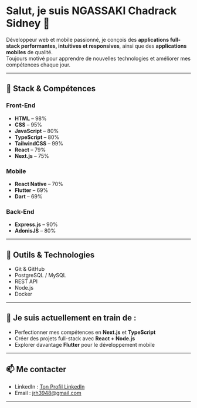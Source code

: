 # Salut, je suis NGASSAKI Chadrack Sidney 👋

Développeur web et mobile passionné, je conçois des **applications full-stack performantes, intuitives et responsives**, ainsi que des **applications mobiles** de qualité.  
Toujours motivé pour apprendre de nouvelles technologies et améliorer mes compétences chaque jour.

---

## 🚀 Stack & Compétences

### Front-End
- **HTML** – 98%
- **CSS** – 95%
- **JavaScript** – 80%
- **TypeScript** – 80%
- **TailwindCSS** – 99%
- **React** – 79%
- **Next.js** – 75%

### Mobile
- **React Native** – 70%
- **Flutter** – 69%
- **Dart** – 69%

### Back-End
- **Express.js** – 90%
- **AdonisJS** – 80%

---

## 🔧 Outils & Technologies
- Git & GitHub
- PostgreSQL / MySQL
- REST API
- Node.js
- Docker

---

## 🌱 Je suis actuellement en train de :
- Perfectionner mes compétences en **Next.js** et **TypeScript**
- Créer des projets full-stack avec **React + Node.js**
- Explorer davantage **Flutter** pour le développement mobile

---

## 📫 Me contacter
- LinkedIn : [Ton Profil LinkedIn](https://www.linkedin.com/in/tonprofil](https://www.linkedin.com/in/chadrack-sidney-ngassaki-26253635b/))
- Email : jrh3948@gmail.com

---
